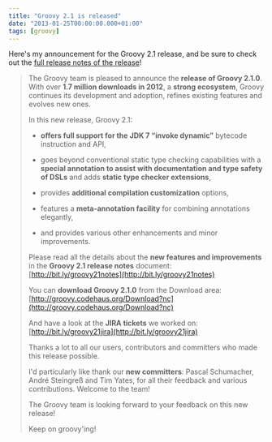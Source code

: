 ```yaml
---
title: "Groovy 2.1 is released"
date: "2013-01-25T00:00:00.000+01:00"
tags: [groovy]
---
```


Here's my announcement for the Groovy 2.1 release, and be sure to check out the [full release notes of the release](http://bit.ly/groovy21notes)!

> The Groovy team is pleased to announce the **release of Groovy 2.1.0**.  
> With over **1.7 million downloads in 2012**, a **strong ecosystem**, Groovy continues its development and adoption, refines existing features and evolves new ones.  
>   
> In this new release, Groovy 2.1:
> 
> *   **offers full support for the JDK 7 “invoke dynamic”** bytecode instruction and API,
> 
> *   goes beyond conventional static type checking capabilities with a **special annotation to assist with documentation and type safety of DSLs** and adds **static type checker extensions**,
> 
> *   provides **additional compilation customization** options,
> 
> *   features a **meta-annotation facility** for combining annotations elegantly,
> 
> *   and provides various other enhancements and minor improvements.
> 
> Please read all the details about the **new features and improvements** in the **Groovy 2.1 release notes** document:  
> [http://bit.ly/groovy21notes](http://bit.ly/groovy21notes)  
>   
> You can **download Groovy 2.1.0** from the Download area:  
> [http://groovy.codehaus.org/Download?nc](http://groovy.codehaus.org/Download?nc)  
>   
> And have a look at the **JIRA tickets** we worked on:  
> [http://bit.ly/groovy21jira](http://bit.ly/groovy21jira)  
>   
> Thanks a lot to all our users, contributors and committers who made this release possible.  
>   
> I'd particularly like thank our **new committers**: Pascal Schumacher, André Steingreß and Tim Yates, for all their feedback and various contributions. Welcome to the team!  
>   
> The Groovy team is looking forward to your feedback on this new release!  
>   
> Keep on groovy'ing!